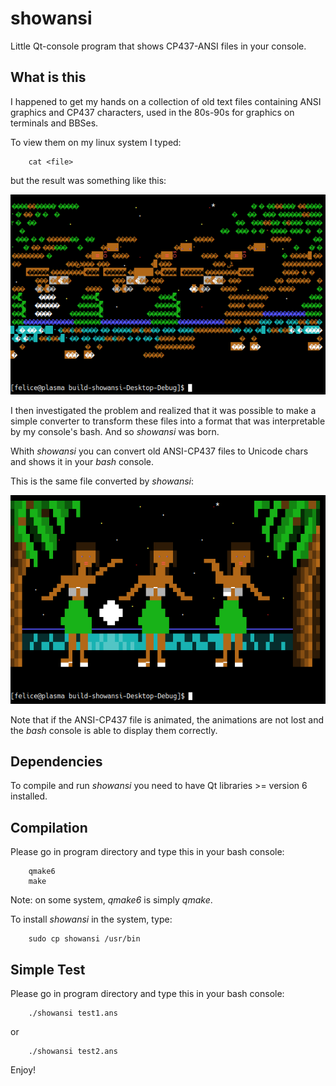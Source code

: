 # showansi
Little Qt-console program that shows CP437-ANSI files in your console.

## What is this
I happened to get my hands on a collection of old text files containing ANSI graphics and CP437 characters, used in the 80s-90s for graphics on terminals and BBSes.

To view them on my linux system I typed:

        cat <file>

but the result was something like this:

![cat visualization in bash](/assets/cat.png)

I then investigated the problem and realized that it was possible to make a simple converter to transform these files into a format that was interpretable by my console's bash. And so *showansi* was born.

Whith *showansi* you can convert old ANSI-CP437 files to Unicode chars and shows it in your *bash* console.

This is the same file converted by *showansi*:

![showansi visualization in bash](/assets/showansi.png)

Note that if the ANSI-CP437 file is animated, the animations are not lost and the *bash* console is able to display them correctly.

## Dependencies
To compile and run *showansi* you need to have Qt libraries >= version 6 installed.

## Compilation
Please go in program directory and type this in your bash console:

        qmake6
        make

Note: on some system, *qmake6* is simply *qmake*.

To install *showansi* in the system, type:

        sudo cp showansi /usr/bin


## Simple Test
Please go in program directory and type this in your bash console:

        ./showansi test1.ans

or

        ./showansi test2.ans

Enjoy!

